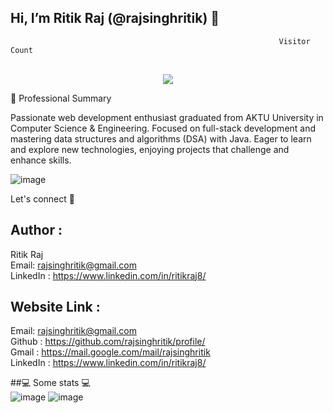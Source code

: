 ## Hi, I’m Ritik Raj (@rajsinghritik) 👋
                                                                Visitor Count
<p align="center">
  
  <br>
  <a style="" href="https://github.com/rajsinghritik">
  <img src="https://profile-counter.glitch.me/profile/count.svg" />
  </a>
</p>
                  👀 Professional Summary

Passionate web development enthusiast graduated from AKTU University in Computer Science & Engineering. Focused on full-stack development and mastering data structures and algorithms (DSA) with Java. Eager to learn and explore new technologies, enjoying projects that challenge and enhance skills.

  ![image](https://github.com/user-attachments/assets/69a557aa-2d7d-48b0-bbde-09099aff41ea)
                                                                                             

Let's connect 💬

## Author :
   Ritik Raj
   <br>
   Email: rajsinghritik@gmail.com
   <br>
   LinkedIn : https://www.linkedin.com/in/ritikraj8/
## Website Link :
Email: rajsinghritik@gmail.com <br>
Github : https://github.com/rajsinghritik/profile/  <br>
Gmail : https://mail.google.com/mail/rajsinghritik  <br>
LinkedIn : https://www.linkedin.com/in/ritikraj8/    <br>

##💻 Some stats 💻  <br>
![image](https://github.com/user-attachments/assets/2bdc7deb-6e0c-4903-9e37-e7e006f3a082)
![image](https://github.com/user-attachments/assets/1513ab48-bc82-4508-ac9f-767eb4887bac)


